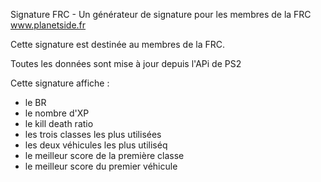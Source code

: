 
Signature FRC - Un générateur de signature pour les membres de la FRC www.planetside.fr

Cette signature est destinée au membres de la FRC.

Toutes les données sont mise à jour depuis l'APi de PS2

Cette signature affiche :
  - le BR
  - le nombre d'XP
  - le kill death ratio
  - les trois classes les plus utilisées
  - les deux véhicules les plus utiliséq
  - le meilleur score de la première classe
  - le meilleur score du premier véhicule
